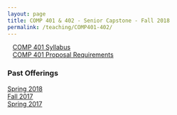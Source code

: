 ```yaml
---
layout: page
title: COMP 401 & 402 - Senior Capstone - Fall 2018
permalink: /teaching/COMP401-402/
---
```


&nbsp;&nbsp;&nbsp;[COMP 401 Syllabus](/teaching/COMP401-402/comp401-syllabus.pdf)  
&nbsp;&nbsp;&nbsp;[COMP 401 Proposal Requirements](/teaching/COMP401-402/comp401-proposal.pdf)  

### Past Offerings

[Spring 2018](/teaching/COMP401-402/sp18/)  
[Fall 2017](/teaching/COMP401-402/fa17/)  
[Spring 2017](/teaching/COMP401-402/sp17/)  
